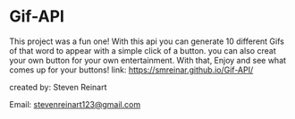 # Gif-API
This project was a fun one! With this api you can generate 10 different Gifs of that word to appear with a simple click of a button. you can also 
creat your own button for your own entertainment. With that, Enjoy and see what comes up for your buttons! 
link: https://smreinar.github.io/Gif-API/

created by: Steven Reinart 

Email: stevenreinart123@gmail.com